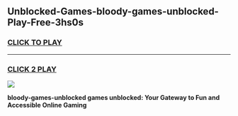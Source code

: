 
## Unblocked-Games-bloody-games-unblocked-Play-Free-3hs0s
<h3>
<a href="https://premium76.site?title=bloody-games-unblocked&ref=10A">CLICK TO PLAY</a></h3>
<hr>

<h3>
<a href="https://premium76.site?title=bloody-games-unblocked&ref=10A">CLICK 2 PLAY</a>
  
</h3>

<a href="https://premium76.site?title=bloody-games-unblocked&ref=10A"><img src="https://clearcache.store/games.png"></a>


**bloody-games-unblocked games unblocked: Your Gateway to Fun and Accessible Online Gaming**
